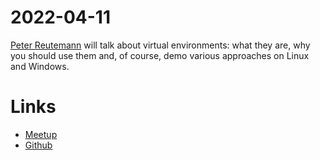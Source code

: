 # 2022-04-11
[Peter Reutemann](virtualenvs/) will talk about virtual environments: what they are, why you should use them and, of course, demo various approaches on Linux and Windows.


# Links
* [Meetup](https://www.meetup.com/NZPUG-Hamilton/events/283776793/)
* [Github](https://github.com/HamPUG/meetings/tree/master/2022/2022-04-11)

